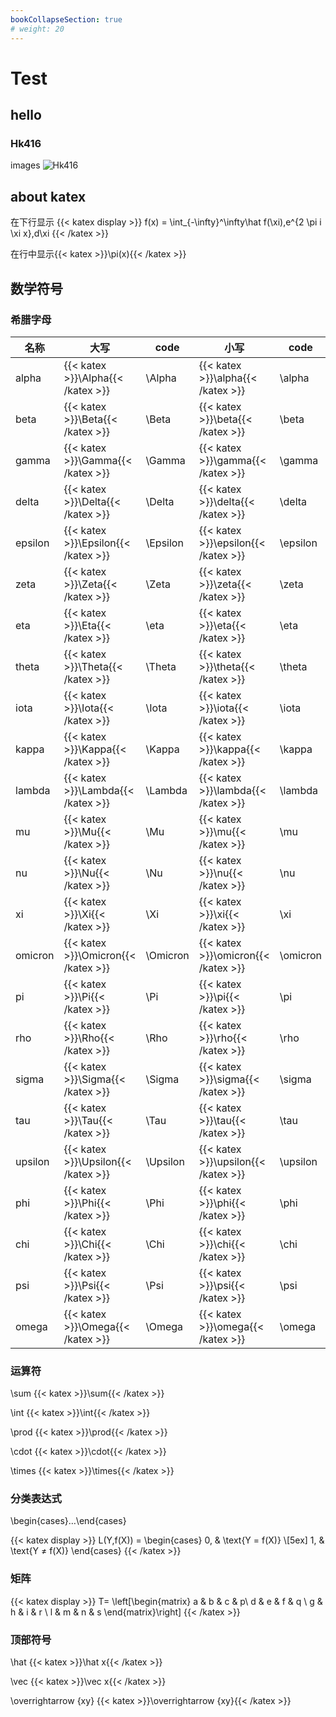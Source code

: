 ```yaml
---
bookCollapseSection: true
# weight: 20
---
```



# Test
## hello
### Hk416

images
![Hk416](https://cdn.jsdelivr.net/gh/Pixel-ALlydog/blog-img/origin_202101031422327730.jpg)

## about katex

在下行显示
{{< katex display >}}
f(x) = \int_{-\infty}^\infty\hat f(\xi)\,e^{2 \pi i \xi x}\,d\xi
{{< /katex >}}

在行中显示{{< katex >}}\pi(x){{< /katex >}}

## 数学符号
### 希腊字母

| 名称  |大写   |code   |小写   |code   |
|---|---|---|---|---|
|alpha | {{< katex >}}\Alpha{{< /katex >}} |\Alpha   |{{< katex >}}\alpha{{< /katex >}}   |\alpha   |
|beta | {{< katex >}}\Beta{{< /katex >}} |\Beta   |{{< katex >}}\beta{{< /katex >}}   |\beta   |
|gamma | {{< katex >}}\Gamma{{< /katex >}} |\Gamma   |{{< katex >}}\gamma{{< /katex >}}   |\gamma   |
|delta | {{< katex >}}\Delta{{< /katex >}} |\Delta   |{{< katex >}}\delta{{< /katex >}}   |\delta   |
|epsilon | {{< katex >}}\Epsilon{{< /katex >}} |\Epsilon   |{{< katex >}}\epsilon{{< /katex >}}   |\epsilon   |
|zeta | {{< katex >}}\Zeta{{< /katex >}} |\Zeta   |{{< katex >}}\zeta{{< /katex >}}   |\zeta   |
|eta | {{< katex >}}\Eta{{< /katex >}} |\eta   |{{< katex >}}\eta{{< /katex >}}   |\eta   |
|theta | {{< katex >}}\Theta{{< /katex >}} |\Theta   |{{< katex >}}\theta{{< /katex >}}   |\theta   |
|iota | {{< katex >}}\Iota{{< /katex >}} |\Iota   |{{< katex >}}\iota{{< /katex >}}   |\iota   |
|kappa | {{< katex >}}\Kappa{{< /katex >}} |\Kappa   |{{< katex >}}\kappa{{< /katex >}}   |\kappa   |
|lambda | {{< katex >}}\Lambda{{< /katex >}} |\Lambda   |{{< katex >}}\lambda{{< /katex >}}   |\lambda   |
|mu | {{< katex >}}\Mu{{< /katex >}} |\Mu   |{{< katex >}}\mu{{< /katex >}}   |\mu   |
|nu | {{< katex >}}\Nu{{< /katex >}} |\Nu   |{{< katex >}}\nu{{< /katex >}}   |\nu   |
|xi | {{< katex >}}\Xi{{< /katex >}} |\Xi   |{{< katex >}}\xi{{< /katex >}}   |\xi   |
|omicron | {{< katex >}}\Omicron{{< /katex >}} |\Omicron   |{{< katex >}}\omicron{{< /katex >}}   |\omicron   |
|pi | {{< katex >}}\Pi{{< /katex >}} |\Pi   |{{< katex >}}\pi{{< /katex >}}   |\pi   |
|rho | {{< katex >}}\Rho{{< /katex >}} |\Rho   |{{< katex >}}\rho{{< /katex >}}   |\rho   |
|sigma | {{< katex >}}\Sigma{{< /katex >}} |\Sigma   |{{< katex >}}\sigma{{< /katex >}}   |\sigma   |
|tau | {{< katex >}}\Tau{{< /katex >}} |\Tau   |{{< katex >}}\tau{{< /katex >}}   |\tau   |
|upsilon | {{< katex >}}\Upsilon{{< /katex >}} |\Upsilon   |{{< katex >}}\upsilon{{< /katex >}}   |\upsilon   |
|phi | {{< katex >}}\Phi{{< /katex >}} |\Phi   |{{< katex >}}\phi{{< /katex >}}   |\phi   |
|chi | {{< katex >}}\Chi{{< /katex >}} |\Chi   |{{< katex >}}\chi{{< /katex >}}   |\chi   |
|psi | {{< katex >}}\Psi{{< /katex >}} |\Psi   |{{< katex >}}\psi{{< /katex >}}   |\psi   |
|omega | {{< katex >}}\Omega{{< /katex >}} |\Omega   |{{< katex >}}\omega{{< /katex >}}   |\omega   |


### 运算符
\sum {{< katex >}}\sum{{< /katex >}}

\int {{< katex >}}\int{{< /katex >}}

\prod {{< katex >}}\prod{{< /katex >}}

\cdot {{< katex >}}\cdot{{< /katex >}}

\times {{< katex >}}\times{{< /katex >}}


### 分类表达式
\begin{cases}…\end{cases}

{{< katex display >}}
L(Y,f(X)) =
\begin{cases}
0, & \text{Y = f(X)} \\[5ex]
1, & \text{Y $\neq$ f(X)}
\end{cases}
{{< /katex >}}

### 矩阵

{{< katex display >}}
T= \left[\begin{matrix}
   a & b & c  & p\\
   d & e & f  & q \\
   g & h & i  & r \\
   l & m & n  & s
  \end{matrix}\right]
{{< /katex >}}


### 顶部符号
\hat {{< katex >}}\hat x{{< /katex >}}

\vec {{< katex >}}\vec x{{< /katex >}}

\overrightarrow {xy} {{< katex >}}\overrightarrow {xy}{{< /katex >}}